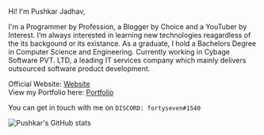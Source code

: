 Hi! I'm Pushkar Jadhav,   

I'm a Programmer by Profession, a Blogger by Choice and a YouTuber by Interest. I’m always interested in learning new technologies reagardless of the its backgound or its existance. As a graduate, I hold a Bachelors Degree in Computer Science and Engineering. Currently working in Cybage Software PVT. LTD, a leading IT services company which mainly delivers outsourced software product development.

Official Website: [Website](https://fortyseven.dev)  
View my Portfolio here: [Portfolio](https://fortyseven.dev/portfolio?developer=PushkarJadhav)

You can get in touch with me on `DISCORD: fortyseven#1540`

![Pushkar's GitHub stats](https://github-readme-stats.vercel.app/api?username=fortysev-en&count_private=true&show_icons=true&bg_color=00000000&icon_color=e6e6e6&title_color=e6e6e6&text_color=999999&border_color=00000000)
